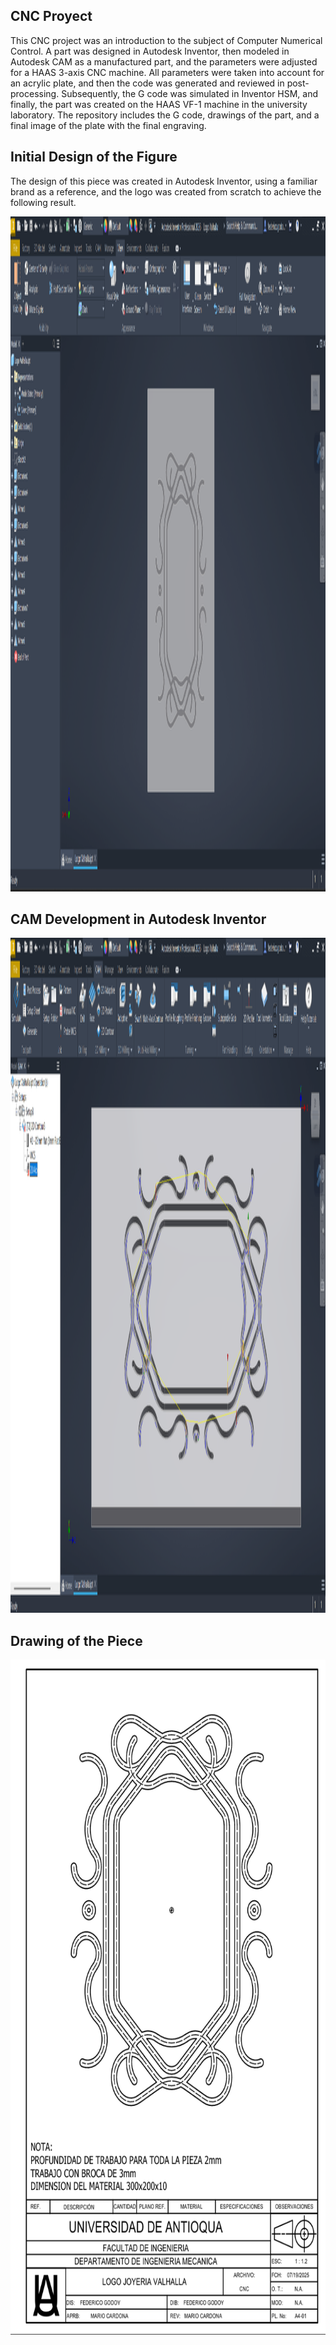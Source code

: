 ## CNC Proyect

This CNC project was an introduction to the subject of Computer Numerical Control. A part was designed in Autodesk Inventor, then modeled in Autodesk CAM as a manufactured part, and the parameters were adjusted for a HAAS 3-axis CNC machine. All parameters were taken into account for an acrylic plate, and then the code was generated and reviewed in post-processing. 
Subsequently, the G code was simulated in Inventor HSM, and finally, the part was created on the HAAS VF-1 machine in the university laboratory.
The repository includes the G code, drawings of the part, and a final image of the plate with the final engraving.

## Initial Design of the Figure
The design of this piece was created in Autodesk Inventor, using a familiar brand as a reference, and the logo was created from scratch to achieve the following result.

<img width="1920" height="1080" alt="A" src="assets/figure_ss.png" />

## CAM Development in Autodesk Inventor
<img width="1920" height="1080" alt="A" src="assets/cam_ss.png" />

## Drawing of the Piece 
<img width="1920" height="1080" alt="A" src="assets/drawing.png" />